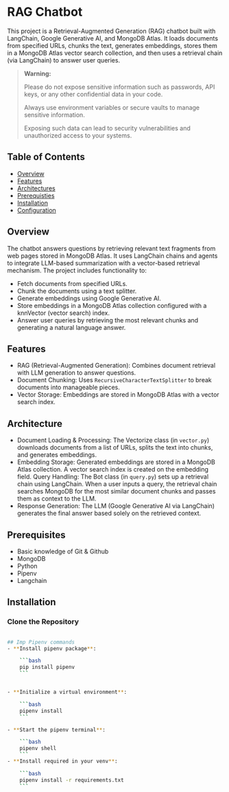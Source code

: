 # RAG Chatbot

This project is a Retrieval-Augmented Generation (RAG) chatbot built with LangChain, Google Generative AI, and MongoDB Atlas. It loads documents from specified URLs, chunks the text, generates embeddings, stores them in a MongoDB Atlas vector search collection, and then uses a retrieval chain (via LangChain) to answer user queries.

> **Warning:** 
> 
> Please do not expose sensitive information such as passwords, API keys, or any other confidential data in your code. 
> 
> Always use environment variables or secure vaults to manage sensitive information. 
> 
> Exposing such data can lead to security vulnerabilities and unauthorized access to your systems.

## Table of Contents
- [Overview](#overview) 
- [Features](#features) 
- [Architectures](#architectures) 
- [Prerequisties](#prerequisties)
- [Installation](#installation) 
- [Configuration](#configuration) 

## Overview

The chatbot answers questions by retrieving relevant text fragments from web pages stored in MongoDB Atlas. It uses LangChain chains and agents to integrate LLM-based summarization with a vector-based retrieval mechanism. The project includes functionality to:

- Fetch documents from specified URLs. 
- Chunk the documents using a text splitter. 
- Generate embeddings using Google Generative AI. 
- Store embeddings in a MongoDB Atlas collection configured with a knnVector (vector search) index. 
- Answer user queries by retrieving the most relevant chunks and generating a natural language answer. 

## Features

- RAG (Retrieval-Augmented Generation): Combines document retrieval with LLM generation to answer questions.
- Document Chunking: Uses `RecursiveCharacterTextSplitter` to break documents into manageable pieces.
- Vector Storage: Embeddings are stored in MongoDB Atlas with a vector search index.

## Architecture
- Document Loading & Processing: The Vectorize class (in `vector.py`) downloads documents from a list of URLs, splits the text into chunks, and generates embeddings.
- Embedding Storage: Generated embeddings are stored in a MongoDB Atlas collection. A vector search index is created on the embedding field.
Query Handling: The Bot class (in `query.py`) sets up a retrieval chain using LangChain. When a user inputs a query, the retrieval chain searches MongoDB for the most similar document chunks and passes them as context to the LLM.
- Response Generation: The LLM (Google Generative AI via LangChain) generates the final answer based solely on the retrieved context.

## Prerequisites

- Basic knowledge of Git & Github
- MongoDB
- Python
- Pipenv
- Langchain
 
## Installation

### Clone the Repository
```sh

## Imp Pipenv commands
- **Install pipenv package**:

    ```bash
    pip install pipenv
    ```


- **Initialize a virtual environment**:

    ```bash
    pipenv install
    ```

- **Start the pipenv terminal**:

    ```bash
    pipenv shell
    ```
- **Install required in your venv**:

    ```bash
    pipenv install -r requirements.txt
    ```
